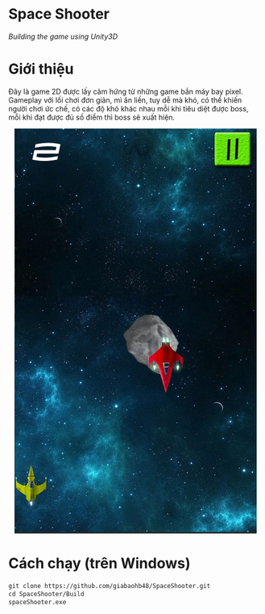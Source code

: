 # Space Shooter
*Building the game using Unity3D*

# Giới thiệu
Đây là game 2D được lấy cảm hứng từ những game bắn máy bay pixel.
Gameplay với lối chơi đơn giản, mì ăn liền, tuy dễ mà khó, có thể khiến người chơi ức chế, có các độ khó khác nhau mỗi khi tiêu diệt được boss, mỗi khi đạt được đủ số điểm thì boss sẽ xuất hiện. 

<div align="center">
<img src="./img/image_game.jpg">
</div>

# Cách chạy (trên Windows)
```
git clone https://github.com/giabaohb48/SpaceShooter.git
cd SpaceShooter/Build
spaceShooter.exe
```

